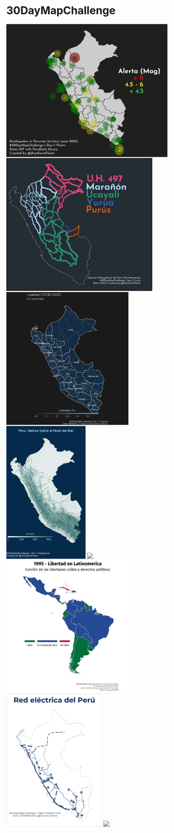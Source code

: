 
# 30DayMapChallenge

<p float="middle">
<a href="https://raw.githubusercontent.com/TJhon/30DayMapChallenge/main/plots/day1.png"><img src="plots/day1.png" height="350"/><a />
<a href="https://raw.githubusercontent.com/TJhon/30DayMapChallenge/main/plots/day2.png"><img src="plots/day2.png" height="350"/><a />
<a href="https://raw.githubusercontent.com/TJhon/30DayMapChallenge/main/plots/day3.png"><img src="plots/day3.png" height="350"/><a />
<a href="https://raw.githubusercontent.com/TJhon/30DayMapChallenge/main/plots/day4.png"><img src="plots/day4.png" height="350"/><a />
<a href="https://raw.githubusercontent.com/TJhon/30DayMapChallenge/main/plots/day5.png"><img src="plots/day5.png" height="350"/><a />
<a href="https://raw.githubusercontent.com/TJhon/30DayMapChallenge/main/plots/day6-8.gif"><img src="plots/day6-8.gif" height="350"/><a />
<a href="https://raw.githubusercontent.com/TJhon/30DayMapChallenge/main/plots/day9.png"><img src="plots/day9.png" height="350"/><a />
<a href="https://raw.githubusercontent.com/TJhon/30DayMapChallenge/main/plots/day10.png"><img src="plots/day10.png" height="350"/><a />
</p>
